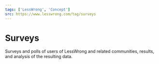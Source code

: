 ```yaml
---
tags: ['LessWrong', 'Concept']
src: https://www.lesswrong.com/tag/surveys
---
```


# Surveys
Surveys and polls of users of LessWrong and related communities, results, and analysis of the resulting data.


